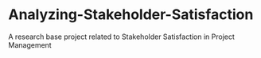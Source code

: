 # Analyzing-Stakeholder-Satisfaction
A research base project related to Stakeholder Satisfaction in Project Management
